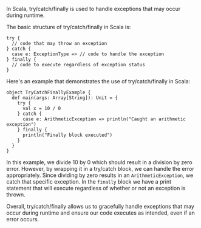 In Scala, try/catch/finally is used to handle exceptions that may occur during runtime. 

The basic structure of try/catch/finally in Scala is:

```
try {
  // code that may throw an exception
} catch {
  case e: ExceptionType => // code to handle the exception
} finally {
  // code to execute regardless of exception status
}
```

Here's an example that demonstrates the use of try/catch/finally in Scala:

```
object TryCatchFinallyExample {
  def main(args: Array[String]): Unit = {
    try {
      val x = 10 / 0
    } catch {
      case e: ArithmeticException => println("Caught an arithmetic exception")
    } finally {
      println("Finally block executed")
    }
  }
}
```

In this example, we divide 10 by 0 which should result in a division by zero error. However, by wrapping it in a try/catch block, we can handle the error appropriately. Since dividing by zero results in an `ArithmeticException`, we catch that specific exception. In the `finally` block we have a print statement that will execute regardless of whether or not an exception is thrown.

Overall, try/catch/finally allows us to gracefully handle exceptions that may occur during runtime and ensure our code executes as intended, even if an error occurs.